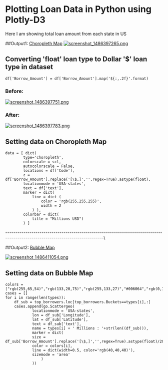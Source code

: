 # Plotting Loan Data in Python using Plotly-D3
Here I am showing total loan amount from each state in US

##Output1: [Choropleth Map](https://plot.ly/~mantejsingh/90/_2016-us-borrowed-loan-amount-by-state-hover-for-breakdown/)
[![screenshot_1486397265.png](https://s19.postimg.org/f5rvks3lf/screenshot_1486397265.png)](https://postimg.org/image/gktg9i4of/)


## Converting 'float' loan type to Dollar '$' loan type in dataset
```
df['Borrow_Amount'] = df['Borrow_Amount'].map('${:,.2f}'.format)
```

### Before:
[![screenshot_1486397751.png](https://s19.postimg.org/ma9ottaur/screenshot_1486397751.png)](https://postimg.org/image/l7zib9s1b/)

### After:
[![screenshot_1486397783.png](https://s19.postimg.org/az715g3zn/screenshot_1486397783.png)](https://postimg.org/image/jhgh9sai7/)


## Setting data on Choropleth Map
```
data = [ dict(
        type='choropleth',
        colorscale = scl,
        autocolorscale = False,
        locations = df['Code'],
        z = df['Borrow_Amount'].replace('[\$,]','',regex=True).astype(float),
        locationmode = 'USA-states',
        text = df['text'],
        marker = dict(
            line = dict (
                color = 'rgb(255,255,255)',
                width = 2
            ) ),
        colorbar = dict(
            title = "Millions USD")
        ) ]
```


-------------------------------------------------------------------------------------------------------------------------------\

##Output2: [Bubble Map](https://plot.ly/~mantejsingh/92/_2016-us-borrowed-loan-amount-by-state-in-millons-click-legend-to-toggle-traces/)

[![screenshot_1486411054.png](https://s19.postimg.org/3pz8rytkj/screenshot_1486411054.png)](https://postimg.org/image/ff38fxkj3/)


## Setting data on Bubble Map
```
colors = ["rgb(255,65,54)","rgb(133,20,75)","rgb(255,133,27)","#006064","rgb(0,116,217)","#d50000","#263238"]
cases = []
for i in range(len(types)):
    df_sub = top_borrowers.loc[top_borrowers.Buckets==types[i],:]
    cases.append(go.Scattergeo(
            locationmode = 'USA-states',
            lon = df_sub['Longitude'],
            lat = df_sub['Latitude'],
            text = df_sub['text'],
            name = types[i] + ' Millions : '+str(len((df_sub))),
            marker = dict(
            size = df_sub['Borrow_Amount'].replace('[\$,]','',regex=True).astype(float)/20000,
            color = colors[i],
            line = dict(width=0.5, color='rgb(40,40,40)'),
            sizemode = 'area'
                )
            ))
```
